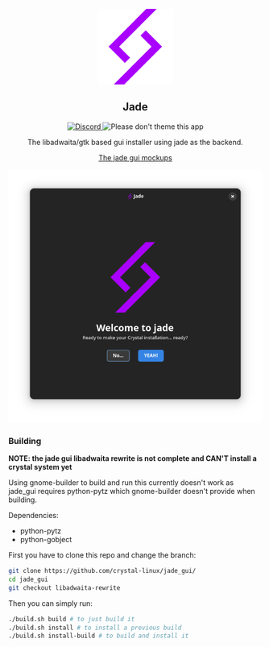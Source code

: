 <p align="center">
  <a href="https://github.com/crystal-linux/todo/">
    <img src="https://github.com/crystal-linux/branding/blob/main/logos/crystal-logo-minimal.png?raw=true" alt="Logo" width="150" height="150">
  </a>
</p>

<h2 align="center">Jade</h2>

<p align="center">
    <a href="https://discord.gg/yp4xpZeAgW"><img alt="Discord" src="https://img.shields.io/discord/825473796227858482?color=blue&label=Discord&logo=Discord&logoColor=white"?link=https://discord.gg/yp4xpZeAgW&link=https://discord.gg/yp4xpZeAgW> </a>
    <img href="https://stopthemingmy.app" src="https://stopthemingmy.app/badge.svg" alt="Please don't theme this app">
</p>

<p align="center"> The libadwaita/gtk based gui installer using jade as the backend.
</p>

<p align="center"><a  href="https://github.com/crystal-linux/demos-mockups/blob/main/preview.pdf">The jade gui mockups</p></a>


![](main-page-screenshot.png)


### Building
__NOTE: the jade gui libadwaita rewrite is not complete and CAN'T install a crystal system yet__

Using gnome-builder to build and run this currently doesn't work as jade_gui requires python-pytz which gnome-builder doesn't provide when building.

Dependencies:
- python-pytz
- python-gobject


First you have to clone this repo and change the branch:
```sh
git clone https://github.com/crystal-linux/jade_gui/
cd jade_gui
git checkout libadwaita-rewrite
```
Then you can simply run:
```sh
./build.sh build # to just build it
./build.sh install # to install a previous build
./build.sh install-build # to build and install it
```
